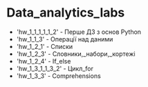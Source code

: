 # Data_analytics_labs
- 'hw_1_1_1_1_1_2' - Перше ДЗ з основ Python
- 'hw_1_1_3' - Операції над даними
- 'hw_1_2_1' - Списки
- 'hw_1_2_3' - Словники,_набори,_кортежі
- 'hw_1_2_4' - If_else
- 'hw_1_3_1_1_3_2' - Цикл_for
- 'hw_1_3_3' - Comprehensions
